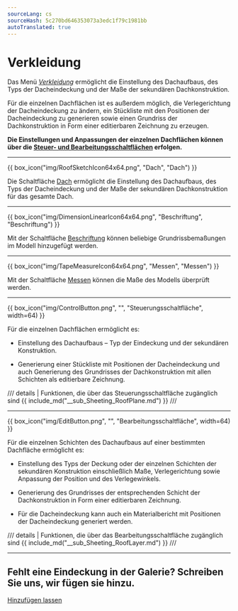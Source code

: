 ```yaml
---
sourceLang: cs
sourceHash: 5c270bd646353073a3edc1f79c1981bb
autoTranslated: true
---
```


<h1>Verkleidung</h1>

  <p>Das Menü <u><i>Verkleidung</i></u> ermöglicht die Einstellung des Dachaufbaus, des Typs der Dacheindeckung und der Maße der sekundären Dachkonstruktion.</p>

  <p>Für die einzelnen Dachflächen ist es außerdem möglich, die Verlegerichtung der Dacheindeckung zu ändern, ein Stückliste mit den Positionen der Dacheindeckung zu generieren sowie einen Grundriss der Dachkonstruktion in Form einer editierbaren Zeichnung zu erzeugen.</p>

  <p><b>Die Einstellungen und Anpassungen der einzelnen Dachflächen können über die <u>Steuer- und Bearbeitungsschaltflächen</u> erfolgen.</b></p>

  <hr class="main"> <!-- Vodorovná čára jako oddělovač sekce -->

{{ box_icon("img/RoofSketchIcon64x64.png", "Dach", "Dach") }}

  <p>Die Schaltfläche <u>Dach</u> ermöglicht die Einstellung des Dachaufbaus, des Typs der Dacheindeckung und der Maße der sekundären Dachkonstruktion für das gesamte Dach.</p>

  <hr class="main"> <!-- Vodorovná čára jako oddělovač sekce -->

{{ box_icon("img/DimensionLinearIcon64x64.png", "Beschriftung", "Beschriftung") }}

  <p>Mit der Schaltfläche <u>Beschriftung</u> können beliebige Grundrissbemaßungen im Modell hinzugefügt werden.</p>

  <hr class="main"> <!-- Vodorovná čára jako oddělovač sekce -->

{{ box_icon("img/TapeMeasureIcon64x64.png", "Messen", "Messen") }}

  <p>Mit der Schaltfläche <u>Messen</u> können die Maße des Modells überprüft werden.</p>

  <hr class="main"> <!-- Vodorovná čára jako oddělovač sekce -->

{{ box_icon("img/ControlButton.png", "", "Steuerungsschaltfläche", width=64) }}

<p>Für die einzelnen Dachflächen ermöglicht es:</p>

<ul>
  <li><p>Einstellung des Dachaufbaus – Typ der Eindeckung und der sekundären Konstruktion.</p></li>
  <li><p>Generierung einer Stückliste mit Positionen der Dacheindeckung und auch Generierung des Grundrisses der Dachkonstruktion mit allen Schichten als editierbare Zeichnung.</p></li>
</ul>

/// details | Funktionen, die über das Steuerungsschaltfläche zugänglich sind
{{ include_md("__sub_Sheeting_RoofPlane.md") }}
///

<hr class="main"> <!-- Vodorovná čára jako oddělovač sekce -->

{{ box_icon("img/EditButton.png", "", "Bearbeitungsschaltfläche", width=64) }}

<p>Für die einzelnen Schichten des Dachaufbaus auf einer bestimmten Dachfläche ermöglicht es:</p>

<ul>
  <li><p>Einstellung des Typs der Deckung oder der einzelnen Schichten der sekundären Konstruktion einschließlich Maße, Verlegerichtung sowie Anpassung der Position und des Verlegewinkels.</p></li>
  <li><p>Generierung des Grundrisses der entsprechenden Schicht der Dachkonstruktion in Form einer editierbaren Zeichnung.</p></li>
  <li><p>Für die Dacheindeckung kann auch ein Materialbericht mit Positionen der Dacheindeckung generiert werden.</p></li>
</ul>

/// details | Funktionen, die über das Bearbeitungsschaltfläche zugänglich sind
{{ include_md("__sub_Sheeting_RoofLayer.md") }}
///

<hr class="main"> <!-- Vodorovná čára jako oddělovač sekce -->

<h2>Fehlt eine Eindeckung in der Galerie? Schreiben Sie uns, wir fügen sie hinzu.</h2>
<a href="mailto:jiri.podval@histruct.com?subject=Frage zum HiStruct Gebäudekonfigurator" class="btn">
  Hinzufügen lassen
</a>

<!-- product: HiStruct Roofs -->